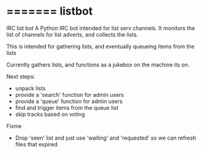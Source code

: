 =======
listbot
=======

IRC list bot
A Python IRC bot intended for list serv channels. It monitors the list of
channels for list adverts, and collects the lists.

This is intended for gathering lists, and eventually queueing items from the
lists

Currently gathers lists, and functions as a jukebox on the machine its on.

Next steps:
* unpack lists
* provide a 'search' function for admin users
* provide a 'queue' function for admin users
* find and trigger items from the queue list
* skip tracks based on voting

Fixme
* Drop 'seen' list and just use 'waiting' and 'requested' so we can refresh
  files that expired
